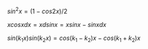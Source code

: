 $sin^2x = (1-cos2x)/2$

$xcosxdx = xdsinx = xsinx - sinxdx$

$sin(k_1x)sin(k_2x)= cos(k_1-k_2)x-cos(k_1+k_2)x$